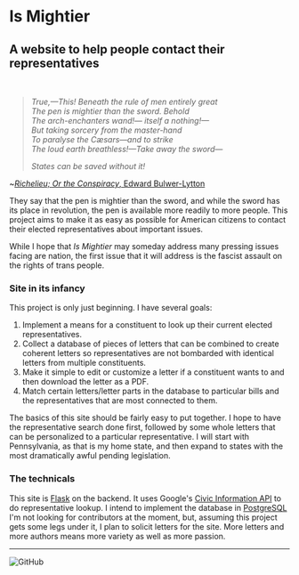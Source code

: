 # Is Mightier

## A website to help people contact their representatives  

<br />

>*True,—This!*
*Beneath the rule of men entirely great*  
*The pen is mightier than the sword. Behold*  
*The arch-enchanters wand!— itself a nothing!—*  
*But taking sorcery from the master-hand*  
*To paralyse the Cæsars—and to strike*  
*The loud earth breathless!—Take away the sword—*  
>
>*States can be saved without it!*  

~[*Richelieu; Or the Conspiracy*, Edward Bulwer-Lytton](https://archive.org/details/richelieuorconsp00lyttiala/page/38/mode/2up)

They say that the pen is mightier than the sword, and while the sword has its place in revolution, the pen is available more readily to more people. This project aims to make it as easy as possible for American citizens to contact their elected representatives about important issues.  
  
While I hope that *Is Mightier* may someday address many pressing issues facing are nation, the first issue that it will address is the fascist assault on the rights of trans people.  
  
### Site in its infancy

This project is only just beginning. I have several goals:

1. Implement a means for a constituent to look up their current elected representatives.
2. Collect a database of pieces of letters that can be combined to create coherent letters so representatives are not bombarded with identical letters from multiple constituents.
3. Make it simple to edit or customize a letter if a constituent wants to and then download the letter as a PDF.
4. Match certain letters/letter parts in the database to particular bills and the representatives that are most connected to them.

The basics of this site should be fairly easy to put together. I hope to have the representative search done first, followed by some whole letters that can be personalized to a particular representative. I will start with Pennsylvania, as that is my home state, and then expand to states with the most dramatically awful pending legislation.  
  
### The technicals

This site is [Flask](https://flask.palletsprojects.com/en/2.3.x/) on the backend. It uses Google's [Civic Information API](https://developers.google.com/civic-information) to do representative lookup. I intend to implement the database in [PostgreSQL](https://www.postgresql.org/)  
I'm not looking for contributors at the moment, but, assuming this project gets some legs under it, I plan to solicit letters for the site. More letters and more authors means more variety as well as more passion.
  
---

![GitHub](https://img.shields.io/github/license/TRezendes/IsMightier?color=%235bcefa&style=flat-square)
